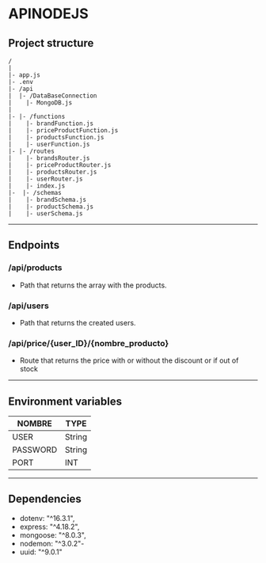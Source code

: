 # APINODEJS

## Project structure

```
/
|
|- app.js
|- .env
|- /api
|  |- /DataBaseConnection
|    |- MongoDB.js
|
|- |- /functions
|    |- brandFunction.js
|    |- priceProductFunction.js
|    |- productsFunction.js
|    |- userFunction.js
|- |- /routes
|    |- brandsRouter.js
|    |- priceProductRouter.js
|    |- productsRouter.js
|    |- userRouter.js
|    |- index.js
|-  |- /schemas
|    |- brandSchema.js
|    |- productSchema.js
|    |- userSchema.js
```
---
## Endpoints 

### /api/products
-   Path that returns the array with the products.
### /api/users
-   Path that returns the created users.
### /api/price/{user_ID}/{nombre_producto}
-   Route that returns the price with or without the discount or if out of stock


--- 
## Environment variables

| NOMBRE   | TYPE   |
| -------- | ------ |
| USER     | String |
| PASSWORD | String |
| PORT     | INT    | 

---

## Dependencies

   -   dotenv: "^16.3.1",
   -   express: "^4.18.2",
   -   mongoose: "^8.0.3",
   -   nodemon: "^3.0.2"-
   -   uuid: "^9.0.1"